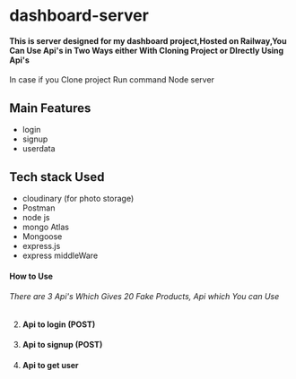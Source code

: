 # dashboard-server

#### This is server designed for my dashboard  project,Hosted on Railway,You Can Use Api's in Two Ways either With Cloning Project or DIrectly Using Api's 
In case if you Clone project Run command Node server

## Main Features
* login
* signup
* userdata

## Tech stack Used
* cloudinary (for photo storage)
* Postman
* node js
* mongo Atlas
* Mongoose
* express.js
* express middleWare

#### How to Use
###### There are 3 Api's Which Gives 20 Fake  Products, Api which You can Use
    
2. #### Api to login (POST) 
    
3. #### Api to signup (POST)

 
4. #### Api to get user
    
    
